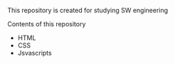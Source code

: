 This repository is created for studying SW engineering

Contents of this repository
- HTML
- CSS
- Jsvascripts
